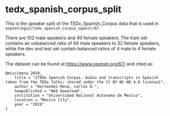 # tedx_spanish_corpus_split

This is the speaker split of the TEDx_Spanish_Corpus data that is used in `espnet/egs2/tedx_spanish_corpus_openslr67`

There are 102 male speakers and 40 female speakers. The train set contains an unbalanced ratio of 94 male speakers to 32 female speakers, while the dev and test set contain balanced ratios of 4 male to 4 female speakers.

The dataset can be found at https://www.openslr.org/67/ and cited as:

```
@misc{mena_2019,
	title = "{TEDx Spanish Corpus. Audio and transcripts in Spanish taken from the TEDx Talks; shared under the CC BY-NC-ND 4.0 license}",
	author = "Hernandez-Mena, Carlos D.",
	howpublished = "Web Download",
	institution = "Universidad Nacional Autonoma de Mexico",
	location = "Mexico City",
	year = "2019"
}
```
